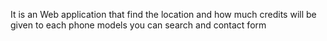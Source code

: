 It is an Web application that find the location and how much credits will be given to each phone models you can search and contact form 
